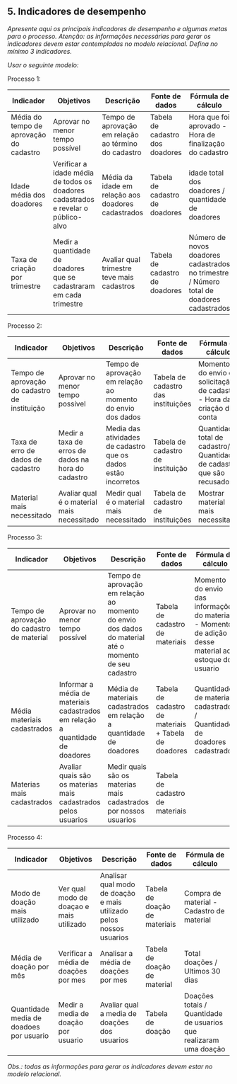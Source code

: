 ## 5. Indicadores de desempenho

_Apresente aqui os principais indicadores de desempenho e algumas metas para o processo. Atenção: as informações necessárias para gerar os indicadores devem estar contempladas no modelo relacional. Defina no mínimo 3 indicadores._

_Usar o seguinte modelo:_

Processo 1:

| **Indicador**                            | **Objetivos**                                                                     | **Descrição**                                        | **Fonte de dados**              | **Fórmula de cálculo**                            |
| ---------------------------------------- | --------------------------------------------------------------------------------- | ---------------------------------------------------- | ------------------------------- | ------------------------------------------------- |
| Média do tempo de aprovação do cadastro | Aprovar no menor tempo possível                                                   | Tempo de aprovação em relação ao término do cadastro | Tabela de cadastro dos doadores | Hora que foi aprovado - Hora de finalização do cadastro      |
| Idade média dos doadores                 | Verificar a idade média de todos os doadores cadastrados e revelar o público-alvo | Média da idade em relação aos doadores cadastrados   | Tabela de cadastro de doadores  | idade total dos doadores / quantidade de doadores |
| Taxa de criação por trimestre            | Medir a quantidade de doadores que se cadastraram em cada trimestre               | Avaliar qual trimestre teve mais cadastros           | Tabela de cadastro de doadores  | Número de novos doadores cadastrados no trimestre / Número total de doadores cadastrados        |

Processo 2:

| **Indicador**                                 | **Objetivos**                                      | **Descrição**                                                           | **Fonte de dados**                  | **Fórmula de cálculo**                                                 |
| --------------------------------------------- | -------------------------------------------------- | ----------------------------------------------------------------------- | ----------------------------------- | ---------------------------------------------------------------------- |
| Tempo de aprovação do cadastro de instituição | Aprovar no menor tempo possível                    | Tempo de aprovação em relação ao momento do envio dos dados             | Tabela de cadastro das instituições | Momento do envio da solicitação de cadastro - Hora da criação da conta |
| Taxa de erro de dados de cadastro             | Medir a taxa de erros de dados na hora do cadastro | Media das atividades de cadastro que os dados estão incorretos          | Tabela de cadastro de instituição   | Quantidade total de cadastro/ Quantidade de cadastro que são recusados |
| Material mais necessitado  | Avaliar qual é o material mais necessitado    | Medir qual é o material mais necessitado | Tabela de cadastro de instituições  | Mostrar material mais necessitado  |

Processo 3:

| **Indicador**                               | **Objetivos**                                                 | **Descrição**                                                                                                           | **Fonte de dados**               | **Fórmula de cálculo**                                                                                |
| ------------------------------------------- | ------------------------------------------------------------- | ----------------------------------------------------------------------------------------------------------------------- | -------------------------------- | ----------------------------------------------------------------------------------------------------- |
| Tempo de aprovação do cadastro de material  | Aprovar no menor tempo possível                               | Tempo de aprovação em relação ao momento do envio dos dados do material até o momento de seu cadastro                   | Tabela de cadastro de materiais | Momento do envio das informações do material - Momento de adição desse material ao estoque do usuario |
| Média materiais cadastrados  | Informar a média de materiais cadastrados em relação a quantidade de doadores  | Média de materiais cadastrados em relação a quantidade de doadores | Tabela de cadastro de materiais + Tabela de doadores | Quantidade de materiais cadastrados / Quantidade de doadores cadastrados |
| Materias mais cadastrados                   | Avaliar quais são os materias mais cadastrados pelos usuarios | Medir quais são os materias mais cadastrados por nossos usuarios | Tabela de cadastro de materiais  |                                                                                                       |

Processo 4:

| **Indicador**                           | **Objetivos**                             | **Descrição**                                                                        | **Fonte de dados**            | **Fórmula de cálculo**                                            |
| --------------------------------------- | ----------------------------------------- | ------------------------------------------------------------------------------------ | ----------------------------- | ----------------------------------------------------------------- |
| Modo de doação mais utilizado           | Ver qual modo de doaçao e mais utilizado  | Analisar qual modo de doação e mais utilizado pelos nossos usuarios                  | Tabela de doação de materiais | Compra de material - Cadastro de material                         |
| Média de doação por mês                  | Verificar a média de doações por mes | Analisar a média de doações por mes | Tabela de doação de material  |      Total doações / Ultimos 30 dias    |
| Quantidade media de doadoes por usuario | Medir a media de doação por usuario       | Avaliar qual a media de doações dos usuarios                                         | Tabela de doação              | Doações totais / Quantidade de usuarios que realizaram uma doação |

_Obs.: todas as informações para gerar os indicadores devem estar no modelo relacional._
